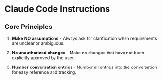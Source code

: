 # Claude Code Instructions

## Core Principles

1. **Make NO assumptions** - Always ask for clarification when requirements are unclear or ambiguous.

2. **No unauthorized changes** - Make no changes that have not been explicitly approved by the user.

3. **Number conversation entries** - Number all entries into the conversation for easy reference and tracking.

